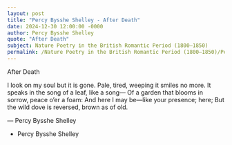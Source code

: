 ```yaml
---
layout: post
title: "Percy Bysshe Shelley - After Death"
date: 2024-12-30 12:00:00 -0000
author: Percy Bysshe Shelley
quote: "After Death"
subject: Nature Poetry in the British Romantic Period (1800–1850)
permalink: /Nature Poetry in the British Romantic Period (1800–1850)/Percy Bysshe Shelley/Percy Bysshe Shelley - After Death
---
```


After Death

I look on my soul but it is gone.
Pale, tired, weeping it smiles no more.
It speaks in the song of a leaf, like a song—
Of a garden that blooms in sorrow, peace o’er a foam: 
And here I may be—like your presence; here; 
But the wild dove is reversed, brown as of old. 

— Percy Bysshe Shelley

- Percy Bysshe Shelley
